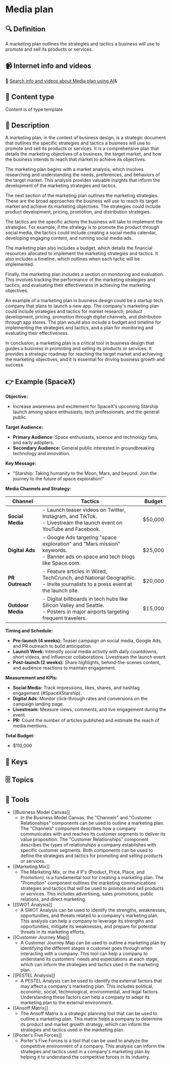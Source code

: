 
# Media plan


## 🔍 Definition
A marketing plan outlines the strategies and tactics a business will use to promote and sell its products or services.


## 📹 Internet info and videos
🤖 [Search info and videos about Media plan using AI](https://www.perplexity.ai/search?q=videos+about+Media+plan:+A+marketing+plan+outlines+the+strategies+and+tactics+a+business+will+use+to+promote+and+sell+its+products+or+services.
)&

## 📰 Content type 
Content is of type template

## 📖 Description
A marketing plan, in the context of business design, is a strategic document that outlines the specific strategies and tactics a business will use to promote and sell its products or services. It is a comprehensive plan that details the marketing objectives of a business, the target market, and how the business intends to reach that market to achieve its objectives.

The marketing plan begins with a market analysis, which involves researching and understanding the needs, preferences, and behaviors of the target market. This analysis provides valuable insights that inform the development of the marketing strategies and tactics.

The next section of the marketing plan outlines the marketing strategies. These are the broad approaches the business will use to reach its target market and achieve its marketing objectives. The strategies could include product development, pricing, promotion, and distribution strategies.

The tactics are the specific actions the business will take to implement the strategies. For example, if the strategy is to promote the product through social media, the tactics could include creating a social media calendar, developing engaging content, and running social media ads.

The marketing plan also includes a budget, which details the financial resources allocated to implement the marketing strategies and tactics. It also includes a timeline, which outlines when each tactic will be implemented.

Finally, the marketing plan includes a section on monitoring and evaluation. This involves tracking the performance of the marketing strategies and tactics, and evaluating their effectiveness in achieving the marketing objectives.

An example of a marketing plan in business design could be a startup tech company that plans to launch a new app. The company's marketing plan could include strategies and tactics for market research, product development, pricing, promotion through digital channels, and distribution through app stores. The plan would also include a budget and timeline for implementing the strategies and tactics, and a plan for monitoring and evaluating their effectiveness.

In conclusion, a marketing plan is a critical tool in business design that guides a business in promoting and selling its products or services. It provides a strategic roadmap for reaching the target market and achieving the marketing objectives, and it is essential for driving business growth and success.

## 👉 Example (SpaceX)

**Objective:**  
- Increase awareness and excitement for SpaceX's upcoming Starship launch among space enthusiasts, tech professionals, and the general public.

**Target Audience:**  
- **Primary Audience:** Space enthusiasts, science and technology fans, and early adopters.  
- **Secondary Audience:** General public interested in groundbreaking technology and innovation.

**Key Message:**  
- "Starship: Taking humanity to the Moon, Mars, and beyond. Join the journey to the future of space exploration!"

**Media Channels and Strategy:**  

| **Channel**       | **Tactics**                                                                 | **Budget** |
|--------------------|-----------------------------------------------------------------------------|------------|
| **Social Media**   | - Launch teaser videos on Twitter, Instagram, and TikTok.                 <br> - Livestream the launch event on YouTube and Facebook. | $50,000    |
| **Digital Ads**    | - Google Ads targeting "space exploration" and "Mars mission" keywords.   <br> - Banner ads on space and tech blogs like Space.com.  | $25,000    |
| **PR Outreach**    | - Feature articles in Wired, TechCrunch, and National Geographic.         <br> - Invite journalists to a press event at the launch site. | $20,000    |
| **Outdoor Media**  | - Digital billboards in tech hubs like Silicon Valley and Seattle.        <br> - Posters in major airports targeting frequent travelers. | $15,000    |

**Timing and Schedule:**  
- **Pre-launch (4 weeks):** Teaser campaign on social media, Google Ads, and PR outreach to build anticipation.  
- **Launch Week:** Intensify social media activity with daily countdowns, short videos, and influencer collaborations. Livestream the launch event.  
- **Post-launch (2 weeks):** Share highlights, behind-the-scenes content, and audience reactions to maintain engagement.

**Measurement and KPIs:**  
- **Social Media:** Track impressions, likes, shares, and hashtag engagement (#SpaceXStarship).  
- **Digital Ads:** Monitor click-through rates and conversions on the campaign landing page.  
- **Livestream:** Measure views, comments, and live engagement during the event.  
- **PR:** Count the number of articles published and estimate the reach of media mentions.

**Total Budget:**  
- $110,000


## 🔑 Keys



## 🗄️ Topics


## 🧰 Tools
- [[Business Model Canvas]]
  - In the Business Model Canvas, the "Channels" and "Customer Relationships" components can be used to outline a marketing plan. The "Channels" component describes how a company communicates with and reaches its customer segments to deliver its value proposition. The "Customer Relationships" component describes the types of relationships a company establishes with specific customer segments. Both components can be used to define the strategies and tactics for promoting and selling products or services.
- [[Marketing Mix]]
  - The Marketing Mix, or the 4 P's (Product, Price, Place, and Promotion), is a fundamental tool for creating a marketing plan. The "Promotion" component outlines the marketing communications strategies and tactics that will be used to promote and sell products or services. This includes advertising, sales promotions, public relations, and direct marketing.
- [[SWOT Analysis]]
  - A SWOT Analysis can be used to identify the strengths, weaknesses, opportunities, and threats related to a company's marketing plan. This analysis can help a company to leverage its strengths and opportunities, mitigate its weaknesses, and prepare for potential threats in its marketing efforts.
- [[Customer Journey Map]]
  - A Customer Journey Map can be used to outline a marketing plan by identifying the different stages a customer goes through when interacting with a company. This tool can help a company to understand its customers' needs and expectations at each stage, which can inform the strategies and tactics used in the marketing plan.
- [[PESTEL Analysis]]
  - A PESTEL Analysis can be used to identify the external factors that may affect a company's marketing plan. This includes political, economic, social, technological, environmental, and legal factors. Understanding these factors can help a company to adapt its marketing plan to the external environment.
- [[Ansoff Matrix]]
  - The Ansoff Matrix is a strategic planning tool that can be used to outline a marketing plan. This matrix helps a company to determine its product and market growth strategy, which can inform the strategies and tactics used in the marketing plan.
- [[Porter's Five Forces]]
  - Porter's Five Forces is a tool that can be used to analyze the competitive environment of a company. This analysis can inform the strategies and tactics used in a company's marketing plan by helping it to understand the competitive forces in its industry.
